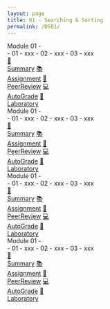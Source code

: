 ```yaml
---
layout: page
title: 01 - Searching & Sorting
permalink: /DS01/
---
```


<div class="row"><div class="btn text" markdown="1">
<div class="btn name">Module 01 - </div>
- 01 - xxx
- 02 - xxx
- 03 - xxx
<div class="row" style="grid-template-columns: 1fr 1fr 1fr 1fr 1fr 1fr;">
  <a href="/01-MSDS/DS01/M1/" class="btn box2">🎯<br>Summary</a>
  <a href="/01-MSDS/DS01/M1/" class="btn box2">📚<br>Assignment</a>
  <a href="/01-MSDS/DS01/M1/" class="btn box2">🚀<br>PeerReview</a>
  <a href="/01-MSDS/DS01/M1/" class="btn box2">💻️<br>AutoGrade</a>
  <a href="/01-MSDS/DS01/M1/" class="btn box2">🔐<br>Laboratory</a>
</div></div></div>

<div class="row"><div class="btn text" markdown="1">
<div class="btn name">Module 01 - </div>
- 01 - xxx
- 02 - xxx
- 03 - xxx
<div class="row" style="grid-template-columns: 1fr 1fr 1fr 1fr 1fr 1fr;">
  <a href="/01-MSDS/DS01/M1/" class="btn box2">🎯<br>Summary</a>
  <a href="/01-MSDS/DS01/M1/" class="btn box2">📚<br>Assignment</a>
  <a href="/01-MSDS/DS01/M1/" class="btn box2">🚀<br>PeerReview</a>
  <a href="/01-MSDS/DS01/M1/" class="btn box2">💻️<br>AutoGrade</a>
  <a href="/01-MSDS/DS01/M1/" class="btn box2">🔐<br>Laboratory</a>
</div></div></div>

<div class="row"><div class="btn text" markdown="1">
<div class="btn name">Module 01 - </div>
- 01 - xxx
- 02 - xxx
- 03 - xxx
<div class="row" style="grid-template-columns: 1fr 1fr 1fr 1fr 1fr 1fr;">
  <a href="/01-MSDS/DS01/M1/" class="btn box2">🎯<br>Summary</a>
  <a href="/01-MSDS/DS01/M1/" class="btn box2">📚<br>Assignment</a>
  <a href="/01-MSDS/DS01/M1/" class="btn box2">🚀<br>PeerReview</a>
  <a href="/01-MSDS/DS01/M1/" class="btn box2">💻️<br>AutoGrade</a>
  <a href="/01-MSDS/DS01/M1/" class="btn box2">🔐<br>Laboratory</a>
</div></div></div>

<div class="row"><div class="btn text" markdown="1">
<div class="btn name">Module 01 - </div>
- 01 - xxx
- 02 - xxx
- 03 - xxx
<div class="row" style="grid-template-columns: 1fr 1fr 1fr 1fr 1fr 1fr;">
  <a href="/01-MSDS/DS01/M1/" class="btn box2">🎯<br>Summary</a>
  <a href="/01-MSDS/DS01/M1/" class="btn box2">📚<br>Assignment</a>
  <a href="/01-MSDS/DS01/M1/" class="btn box2">🚀<br>PeerReview</a>
  <a href="/01-MSDS/DS01/M1/" class="btn box2">💻️<br>AutoGrade</a>
  <a href="/01-MSDS/DS01/M1/" class="btn box2">🔐<br>Laboratory</a>
</div></div></div>

